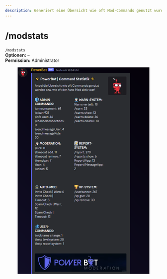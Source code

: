 ```yaml
---
description: Generiert eine Übersicht wie oft Mod-Commands genutzt wurden
---
```


# /modstats

`/modstats`\
**Optionen:** –\
**Permission:** Administrator

<figure><img src="../../.gitbook/assets/image (7).png" alt=""><figcaption></figcaption></figure>
